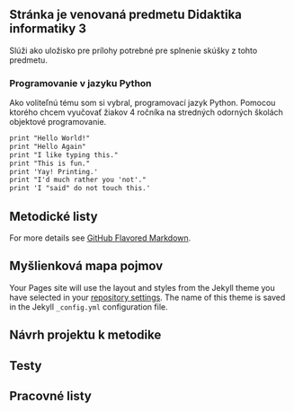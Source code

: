 ## Stránka je venovaná predmetu Didaktika informatiky 3

Slúži ako uložisko pre prílohy potrebné pre splnenie skúšky z tohto predmetu.


### Programovanie v jazyku Python

Ako voliteľnú tému som si vybral, programovací jazyk Python. Pomocou ktorého chcem vyučovať žiakov 4 ročníka na stredných odorných školách objektové programovanie.

```markdown
print "Hello World!"
print "Hello Again"
print "I like typing this."
print "This is fun."
print 'Yay! Printing.'
print "I'd much rather you 'not'."
print 'I "said" do not touch this.'

```

## Metodické listy


For more details see [GitHub Flavored Markdown](files/Matkulcik-tematický-plán.pdf).

## Myšlienková mapa pojmov

Your Pages site will use the layout and styles from the Jekyll theme you have selected in your [repository settings](https://github.com/RobqFakulcik/tst/settings). The name of this theme is saved in the Jekyll `_config.yml` configuration file.

## Návrh projektu k metodike

## Testy

## Pracovné listy


